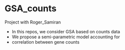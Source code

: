 # GSA_counts
Project with Roger_Samiran
* In this repos, we consider GSA based on counts data
* We propose a semi-parametric model accounting for
* correlation between gene counts
